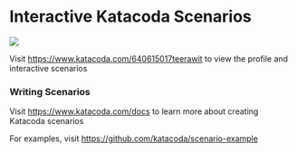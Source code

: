 # Interactive Katacoda Scenarios

[![](http://shields.katacoda.com/katacoda/640615017teerawit/count.svg)](https://www.katacoda.com/640615017teerawit "Get your profile on Katacoda.com")

Visit https://www.katacoda.com/640615017teerawit to view the profile and interactive scenarios

### Writing Scenarios
Visit https://www.katacoda.com/docs to learn more about creating Katacoda scenarios

For examples, visit https://github.com/katacoda/scenario-example
